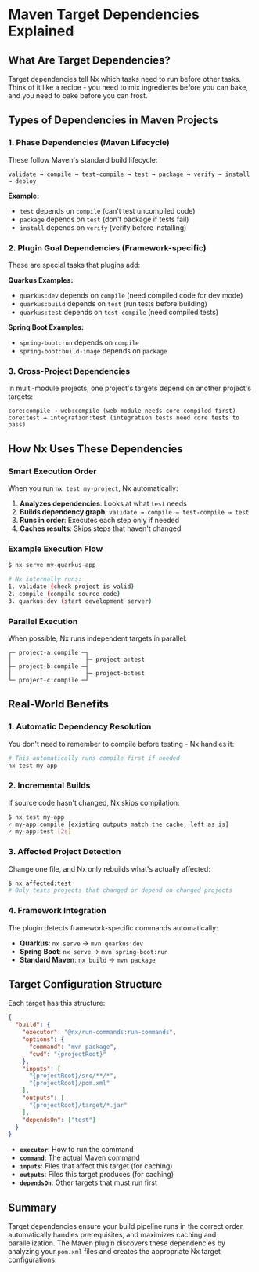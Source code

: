 # Maven Target Dependencies Explained

## What Are Target Dependencies?

Target dependencies tell Nx which tasks need to run before other tasks. Think of it like a recipe - you need to mix ingredients before you can bake, and you need to bake before you can frost.

## Types of Dependencies in Maven Projects

### 1. **Phase Dependencies** (Maven Lifecycle)
These follow Maven's standard build lifecycle:

```
validate → compile → test-compile → test → package → verify → install → deploy
```

**Example:**
- `test` depends on `compile` (can't test uncompiled code)
- `package` depends on `test` (don't package if tests fail)
- `install` depends on `verify` (verify before installing)

### 2. **Plugin Goal Dependencies** (Framework-specific)
These are special tasks that plugins add:

**Quarkus Examples:**
- `quarkus:dev` depends on `compile` (need compiled code for dev mode)
- `quarkus:build` depends on `test` (run tests before building)
- `quarkus:test` depends on `test-compile` (need compiled tests)

**Spring Boot Examples:**
- `spring-boot:run` depends on `compile`
- `spring-boot:build-image` depends on `package`

### 3. **Cross-Project Dependencies**
In multi-module projects, one project's targets depend on another project's targets:

```
core:compile → web:compile (web module needs core compiled first)
core:test → integration:test (integration tests need core tests to pass)
```

## How Nx Uses These Dependencies

### Smart Execution Order
When you run `nx test my-project`, Nx automatically:

1. **Analyzes dependencies**: Looks at what `test` needs
2. **Builds dependency graph**: `validate → compile → test-compile → test`
3. **Runs in order**: Executes each step only if needed
4. **Caches results**: Skips steps that haven't changed

### Example Execution Flow

```bash
$ nx serve my-quarkus-app

# Nx internally runs:
1. validate (check project is valid)
2. compile (compile source code) 
3. quarkus:dev (start development server)
```

### Parallel Execution
When possible, Nx runs independent targets in parallel:

```
┌─ project-a:compile ─┐
│                     ├─ project-a:test
├─ project-b:compile ─┤
│                     ├─ project-b:test  
└─ project-c:compile ─┘
```

## Real-World Benefits

### 1. **Automatic Dependency Resolution**
You don't need to remember to compile before testing - Nx handles it:

```bash
# This automatically runs compile first if needed
nx test my-app
```

### 2. **Incremental Builds**
If source code hasn't changed, Nx skips compilation:

```bash
$ nx test my-app
✓ my-app:compile [existing outputs match the cache, left as is]
✓ my-app:test [2s]
```

### 3. **Affected Project Detection**
Change one file, and Nx only rebuilds what's actually affected:

```bash
$ nx affected:test
# Only tests projects that changed or depend on changed projects
```

### 4. **Framework Integration**
The plugin detects framework-specific commands automatically:

- **Quarkus**: `nx serve` → `mvn quarkus:dev`
- **Spring Boot**: `nx serve` → `mvn spring-boot:run`
- **Standard Maven**: `nx build` → `mvn package`

## Target Configuration Structure

Each target has this structure:

```json
{
  "build": {
    "executor": "@nx/run-commands:run-commands",
    "options": {
      "command": "mvn package",
      "cwd": "{projectRoot}"
    },
    "inputs": [
      "{projectRoot}/src/**/*",
      "{projectRoot}/pom.xml"
    ],
    "outputs": [
      "{projectRoot}/target/*.jar"
    ],
    "dependsOn": ["test"]
  }
}
```

- **`executor`**: How to run the command
- **`command`**: The actual Maven command
- **`inputs`**: Files that affect this target (for caching)
- **`outputs`**: Files this target produces (for caching)
- **`dependsOn`**: Other targets that must run first

## Summary

Target dependencies ensure your build pipeline runs in the correct order, automatically handles prerequisites, and maximizes caching and parallelization. The Maven plugin discovers these dependencies by analyzing your `pom.xml` files and creates the appropriate Nx target configurations.